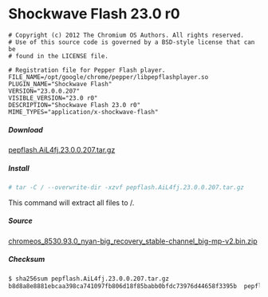 Shockwave Flash 23.0 r0
=======================

``` pepper-flash.info
# Copyright (c) 2012 The Chromium OS Authors. All rights reserved.
# Use of this source code is governed by a BSD-style license that can be
# found in the LICENSE file.

# Registration file for Pepper Flash player.
FILE_NAME=/opt/google/chrome/pepper/libpepflashplayer.so
PLUGIN_NAME="Shockwave Flash"
VERSION="23.0.0.207"
VISIBLE_VERSION="23.0 r0"
DESCRIPTION="Shockwave Flash 23.0 r0"
MIME_TYPES="application/x-shockwave-flash"
```

##### Download
[pepflash.AiL4fj.23.0.0.207.tar.gz](pepflash.AiL4fj.23.0.0.207.tar.gz)

##### Install
``` sh
# tar -C / --overwrite-dir -xzvf pepflash.AiL4fj.23.0.0.207.tar.gz
```

This command will extract all files to /.

##### Source
[chromeos_8530.93.0_nyan-big_recovery_stable-channel_big-mp-v2.bin.zip](https://dl.google.com/dl/edgedl/chromeos/recovery/chromeos_8743.85.0_nyan-big_recovery_stable-channel_big-mp-v2.bin.zip)

##### Checksum
``` sh
$ sha256sum pepflash.AiL4fj.23.0.0.207.tar.gz
b8d8a8e8881ebcaa398ca741097fb806d18f85babb0bfdc73976d44658f3395b  pepflash.AiL4fj.23.0.0.207.tar.gz
```
